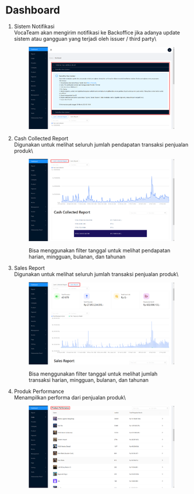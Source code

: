 # Dashboard

1.  Sistem Notifikasi\
    VocaTeam akan mengirim notifikasi ke Backoffice jika adanya update sistem atau gangguan yang terjadi oleh issuer / third party\


    <figure><img src="../.gitbook/assets/image (5) (1) (1).png" alt=""><figcaption></figcaption></figure>
2.  Cash Collected Report\
    Digunakan untuk melihat seluruh jumlah pendapatan transaksi penjualan produk\


    <figure><img src="../.gitbook/assets/image (1) (1) (1).png" alt=""><figcaption><p>Bisa menggunakan filter tanggal untuk melihat pendapatan harian, mingguan, bulanan, dan tahunan</p></figcaption></figure>


3.  Sales Report\
    Digunakan untuk melihat seluruh jumlah transaksi penjualan produk\


    <figure><img src="../.gitbook/assets/image (4) (2) (1).png" alt=""><figcaption><p>Bisa menggunakan filter tanggal untuk melihat jumlah transaksi harian, mingguan, bulanan, dan tahunan</p></figcaption></figure>


4.  Produk Performance\
    Menampilkan performa dari penjualan produk\


    <figure><img src="../.gitbook/assets/image (3) (1) (1).png" alt=""><figcaption></figcaption></figure>
